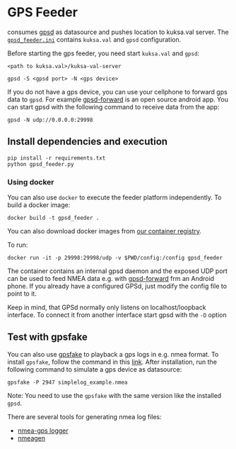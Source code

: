 # GPS Feeder
consumes [gpsd](https://gpsd.gitlab.io/gpsd/) as datasource and pushes location to kuksa.val server.
The [`gpsd_feeder.ini`](./config/gpsd_feeder.ini) contains `kuksa.val` and `gpsd` configuration.

Before starting the gps feeder, you need start `kuksa.val` and `gpsd`:
```
<path to kuksa.val>/kuksa-val-server

gpsd -S <gpsd port> -N <gps device>
```

If you do not have a gps device, you can use your cellphone to forward gps data to `gpsd`. For example [gpsd-forward](https://github.com/tiagoshibata/Android-GPSd-Forwarder) is an open source android app. You can start gpsd with the following command to receive data from the app:

```
gpsd -N udp://0.0.0.0:29998
```
## Install dependencies and execution
```
pip install -r requirements.txt
python gpsd_feeder.py
```

### Using docker
You can also use `docker` to execute the feeder platform independently.
To build a docker image:
```
docker build -t gpsd_feeder .
```

You can also download docker images from [our container registry](https://github.com/eclipse/kuksa.val.feeders/pkgs/container/kuksa.val.feeders%2Fgps).

To run:
```
docker run -it -p 29998:29998/udp -v $PWD/config:/config gpsd_feeder
```

The container contains an internal gpsd daemon and the exposed UDP port can be used to feed NMEA data e.g. with [gpsd-forward](https://github.com/tiagoshibata/Android-GPSd-Forwarder) frm an Android phone. If you already have a configured GPSd, just modify the config file to point to it.

Keep in mind, that GPSd normally only listens on localhost/loopback interface. To connect it from another interface start gpsd with the `-D` option

## Test with gpsfake
You can also use [gpsfake](https://gpsd.gitlab.io/gpsd/gpsfake.html) to playback a gps logs in e.g. nmea format.
To install `gpsfake`, follow the command in this [link](https://command-not-found.com/gpsfake).
After installation, run the following command to simulate a gps device as datasource:

```
gpsfake -P 2947 simplelog_example.nmea
```

Note: You need to use the `gpsfake` with the same version like the installed `gpsd`.

There are several tools for generating nmea log files:
- [nmea-gps logger](https://www.npmjs.com/package/nmea-gps-logger)
- [nmeagen](https://nmeagen.org/)
